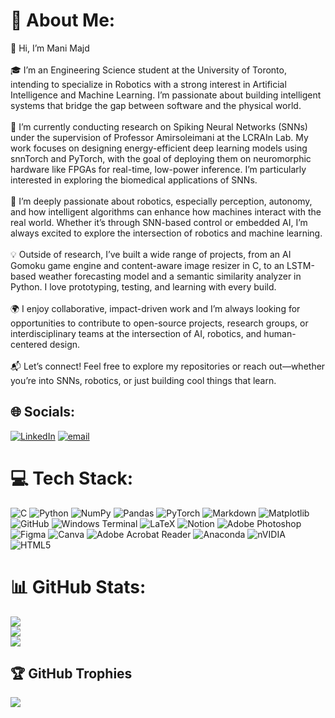 # 💫 About Me:
👋 Hi, I’m Mani Majd<br><br>🎓 I’m an Engineering Science student at the University of Toronto, intending to specialize in Robotics with a strong interest in Artificial Intelligence and Machine Learning. I’m passionate about building intelligent systems that bridge the gap between software and the physical world.<br><br>🧠 I’m currently conducting research on Spiking Neural Networks (SNNs) under the supervision of Professor Amirsoleimani at the LCRAIn Lab. My work focuses on designing energy-efficient deep learning models using snnTorch and PyTorch, with the goal of deploying them on neuromorphic hardware like FPGAs for real-time, low-power inference. I’m particularly interested in exploring the biomedical applications of SNNs.<br><br>🤖 I’m deeply passionate about robotics, especially perception, autonomy, and how intelligent algorithms can enhance how machines interact with the real world. Whether it’s through SNN-based control or embedded AI, I’m always excited to explore the intersection of robotics and machine learning.<br><br> 💡 Outside of research, I’ve built a wide range of projects, from an AI Gomoku game engine and content-aware image resizer in C, to an LSTM-based weather forecasting model and a semantic similarity analyzer in Python. I love prototyping, testing, and learning with every build.<br><br> 🌍 I enjoy collaborative, impact-driven work and I’m always looking for opportunities to contribute to open-source projects, research groups, or interdisciplinary teams at the intersection of AI, robotics, and human-centered design.<br><br> 📬 Let’s connect! Feel free to explore my repositories or reach out—whether you’re into SNNs, robotics, or just building cool things that learn.


## 🌐 Socials:
[![LinkedIn](https://img.shields.io/badge/LinkedIn-%230077B5.svg?logo=linkedin&logoColor=white)](https://linkedin.com/in/www.linkedin.com/in/mani-majd) [![email](https://img.shields.io/badge/Email-D14836?logo=gmail&logoColor=white)](mailto:manimajd1389@gmail.com) 

# 💻 Tech Stack:
![C](https://img.shields.io/badge/c-%2300599C.svg?style=for-the-badge&logo=c&logoColor=white) 
![Python](https://img.shields.io/badge/python-3670A0?style=for-the-badge&logo=python&logoColor=ffdd54) 
![NumPy](https://img.shields.io/badge/numpy-%23013243.svg?style=for-the-badge&logo=numpy&logoColor=white) 
![Pandas](https://img.shields.io/badge/pandas-%23150458.svg?style=for-the-badge&logo=pandas&logoColor=white) 
![PyTorch](https://img.shields.io/badge/PyTorch-%23EE4C2C.svg?style=for-the-badge&logo=PyTorch&logoColor=white)
![Markdown](https://img.shields.io/badge/markdown-%23000000.svg?style=for-the-badge&logo=markdown&logoColor=white) 
![Matplotlib](https://img.shields.io/badge/Matplotlib-%23ffffff.svg?style=for-the-badge&logo=Matplotlib&logoColor=black)
![GitHub](https://img.shields.io/badge/github-%23121011.svg?style=for-the-badge&logo=github&logoColor=white) 
![Windows Terminal](https://img.shields.io/badge/Windows%20Terminal-%234D4D4D.svg?style=for-the-badge&logo=windows-terminal&logoColor=white) 
![LaTeX](https://img.shields.io/badge/latex-%23008080.svg?style=for-the-badge&logo=latex&logoColor=white) 
![Notion](https://img.shields.io/badge/Notion-%23000000.svg?style=for-the-badge&logo=notion&logoColor=white) 
![Adobe Photoshop](https://img.shields.io/badge/adobe%20photoshop-%2331A8FF.svg?style=for-the-badge&logo=adobe%20photoshop&logoColor=white)
![Figma](https://img.shields.io/badge/figma-%23F24E1E.svg?style=for-the-badge&logo=figma&logoColor=white) 
![Canva](https://img.shields.io/badge/Canva-%2300C4CC.svg?style=for-the-badge&logo=Canva&logoColor=white)
![Adobe Acrobat Reader](https://img.shields.io/badge/Adobe%20Acrobat%20Reader-EC1C24.svg?style=for-the-badge&logo=Adobe%20Acrobat%20Reader&logoColor=white) 
![Anaconda](https://img.shields.io/badge/Anaconda-%2344A833.svg?style=for-the-badge&logo=anaconda&logoColor=white) 
![nVIDIA](https://img.shields.io/badge/cuda-000000.svg?style=for-the-badge&logo=nVIDIA&logoColor=green) 
![HTML5](https://img.shields.io/badge/html5-%23E34F26.svg?style=for-the-badge&logo=html5&logoColor=white) 

# 📊 GitHub Stats:
![](https://github-readme-stats.vercel.app/api?username=ManiMajd89&theme=slateorange&hide_border=false&include_all_commits=false&count_private=false)<br/>
![](https://nirzak-streak-stats.vercel.app/?user=ManiMajd89&theme=slateorange&hide_border=false)<br/>
![](https://github-readme-stats.vercel.app/api/top-langs/?username=ManiMajd89&theme=slateorange&hide_border=false&include_all_commits=false&count_private=false&layout=compact)

## 🏆 GitHub Trophies
![](https://github-profile-trophy.vercel.app/?username=ManiMajd89&theme=radical&no-frame=false&no-bg=true&margin-w=4)
